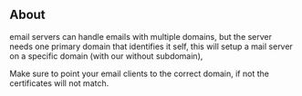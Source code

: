 ## About

email servers can handle emails with multiple domains, but the server needs one primary domain that identifies 
it self, this will setup a mail server on a specific domain (with our without subdomain),

Make sure to point your email clients to the correct domain, if not the certificates will not match.